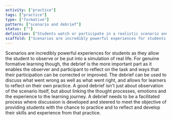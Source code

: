 ```yaml
---
activity: ["practice"]
tags: ["practice"]
type: ["formative"]
pattern: ["scenario and debrief"]
status: [""]
definition: ["Students watch or participate in a realistic scenario and then debrief about the session."]
scaffold: ["Scenarios are incredibly powerful experiences for students as they allow the student to observe or be put into a simulation of real life. For genuine formative learning though, the debrief is the more important part as it enables the observer and participant to reflect on the task and ways that their participation can be corrected or improved. The debrief can be used to discuss what went wrong as well as what went right, and allows for learners to reflect on their own practice. A good debrief isn't just about observation of the scenario itself, but about linking the thought processes, emotions and the experience to the learning journey. A debrief needs to be a facilitated process where discussion is developed and steered to meet the objective of providing students with the chance to practice and to reflect and develop their skills and experience from that practice. "]
---
```


Scenarios are incredibly powerful experiences for students as they allow the student to observe or be put into a simulation of real life. For genuine formative learning though, the debrief is the more important part as it enables the observer and participant to reflect on the task and ways that their participation can be corrected or improved. The debrief can be used to discuss what went wrong as well as what went right, and allows for learners to reflect on their own practice. A good debrief isn't just about observation of the scenario itself, but about linking the thought processes, emotions and the experience to the learning journey. A debrief needs to be a facilitated process where discussion is developed and steered to meet the objective of providing students with the chance to practice and to reflect and develop their skills and experience from that practice.
